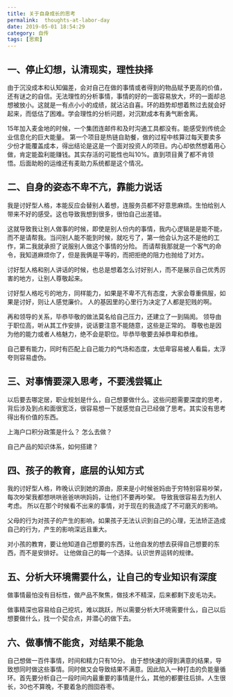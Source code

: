 ```yaml
---
title: 关于自身成长的思考
permalink:  thoughts-at-labor-day
date: 2019-05-01 18:54:29
category: 自传
tags: [思索]
---
```


## 一、停止幻想，认清现实，理性抉择

由于沉没成本和认知偏差，会对自己在做的事情或者得到的物品赋予更高的价值，还有谜之的自信。无法理性的分析事情，事情的好的一面容易放大，坏的一面却总想被放小。这就是一有点小小的成绩，就沾沾自喜。环的趋势却想着熬过去就会好起来，而低估了困难。学会理性的分析问题，对沉默成本有勇气断舍离。

15年加入麦金地的时候，一个集团连邮件和及时沟通工具都没有。能感受到传统企业信息化的巨大能量。 第一个项目是热链自助餐，做的过程中核算过每天要卖多少份才能覆盖成本，得出结论是这是一个面对投资人的项目。内心却依然想着用心做，肯定能盈利能赚钱。其实存活的可能性也叫10%。直到项目黄了都不肯领悟。后面助盼的运维还有麦助力系统都是这个情况。

## 二、自身的姿态不卑不亢，靠能力说话

我是讨好型人格，本能反应会替别人着想，连服务员都不好意思麻烦。生怕给别人带来不好的感受。这也导致我想到很多，很怕自己出差错。

这就导致我让别人做事的时候，即使是别人份内的事情，我内心逻辑是是能不能，而不是请帮我。当问别人能不能到时候，就吃亏了，第一他会认为这不是他的工作，第二我就承担了说服别人做这个事情的分险。 而请帮我那就是一个客气的命令，我知道麻烦你了，但是我俩是平等的，而把拒绝的阻力也抛给了对方。

讨好型人格和别人讲话的时候，也总是想着怎么讨好别人，而不是展示自己优秀厉害的地方，让别人尊敬起来。

讨好型人格吃亏的地方，同样能力，如果是不卑不亢有态度，大家会尊重佩服，如果是讨好，则让人感觉廉价。 人的基因里的心里行为决定了人都是犯贱的啊。

再和领导的关系，毕恭毕敬的做法莫名给自己压力，还建立了一到隔阂。 领导由于职位高，听从其工作安排，说话要注意不能随意，这些是正常的。 尊敬也是因为他的能力或者人格魅力，绝不会是职位。毕恭毕敬要去掉恭卑和恭维。

自己要有能力，同时有匹配上自己能力的气场和态度，太低卑容易被人看扁，太浮夸则容易虚伪。

## 三、对事情要深入思考，不要浅尝辄止

以后要去哪定居，职业规划是什么，自己想要做什么。这些问题需要深度的思考，背后涉及到点和面很宽泛，很容易想一下就感觉自己已经做了思考。其实没有思考得出有价值的东西。

上海户口积分政策是什么？ 怎么去做？

自己产品的知识体系，如何搭建？

## 四、孩子的教育，底层的认知方式

我的讨好型人格，昨晚认识到她的源由，原来是小时候爸妈由于穷特别容易吵架，每次吵架我都想哄哄爸爸哄哄妈妈，让他们不要再吵架。 导致我很容易去为别人考虑。 所以在那个时候看不出来的事情，对于现在的我造成了不可磨灭的影响。

父母的行为对孩子的产生的影响，如果孩子无法认识到自己的心理，无法矫正造成自己的行为，产生的影响深远且重大。

对小孩的教育，要让他知道自己想要的东西，让他自发的想去获得自己想要的东西，而不是安排好。 让他做自己的每一个选择。认识世界运转的规律。

## 五、分析大环境需要什么，让自己的专业知识有深度

做事情最怕没有目标性，做产品不聚焦，做技术不精深，后来都剩下皮毛功夫。

做事精深也容易给自己挖坑，难以跳跃，所以需要分析大环境需要什么，自己以后想要做什么，找一个契合点，并潜心的做下去。

## 六、做事情不能贪，对结果不能急

自己想做一百件事情，时间和精力只有10分。 由于想快速的得到满意的结果，导致想同时做这些事情。同时做又会导致结果不满意。因此陷入一种打击的负能量循环。首先要分析自己一段时间内最重要的事情是什么，其他的都要往后排。人生很长，30也不算晚，不要着急的囫囵吞枣。